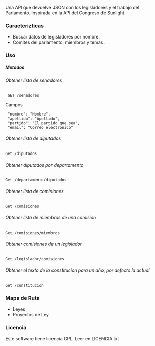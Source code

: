 Una API que devuelve JSON con los legisladores y el trabajo del Parlamento. Inspirada en la API del Congreso de Sunlight. 

### Caracterizticas

* Buscar datos de legisladores por nombre.
* Comites del parlamento, miembros y temas.

### Uso

##### Metodos

###### Obtener lista de senadores

     GET /senadores

 Campos

     "nombre": "Nombre",
     "apellido": "Apellido",
     "partido": "El partido que sea",
     "email": "Correo electronico"

###### Obtener lista de diputados
	
	Get /diputados

###### Obtener diputados por departamento

	Get /departamento/diputados

###### Obtener lista de comisiones

	Get /comisiones

###### Obtener lista de miembros de una comision

	Get /comisiones/miembros

###### Obtener comisiones de un legislador

	Get /legislador/comisiones

###### Obtener el texto de la constitucion para un año, por defecto la actual

	Get /constitucion

### Mapa de Ruta

* Leyes
* Proyectos de Ley

### Licencia

Este software tiene licencia GPL. Leer en LICENCIA.txt
